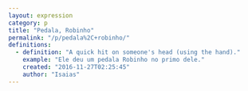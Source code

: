 ```yaml
---
layout: expression
category: p
title: "Pedala, Robinho"
permalink: "/p/pedala%2C+robinho/"
definitions:
  - definition: "A quick hit on someone's head (using the hand)."
    example: "Ele deu um pedala Robinho no primo dele."
    created: "2016-11-27T02:25:45"
    author: "Isaias"
---
```

